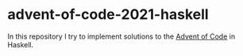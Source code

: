 # advent-of-code-2021-haskell
In this repository I try to implement solutions to the [Advent of Code](https://adventofcode.com/) in Haskell.


